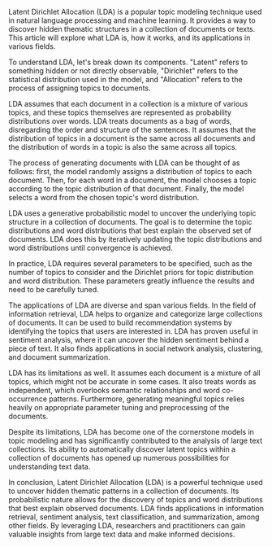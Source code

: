 Latent Dirichlet Allocation (LDA) is a popular topic modeling technique used in natural language processing and machine learning. It provides a way to discover hidden thematic structures in a collection of documents or texts. This article will explore what LDA is, how it works, and its applications in various fields.

To understand LDA, let's break down its components. "Latent" refers to something hidden or not directly observable, "Dirichlet" refers to the statistical distribution used in the model, and "Allocation" refers to the process of assigning topics to documents.

LDA assumes that each document in a collection is a mixture of various topics, and these topics themselves are represented as probability distributions over words. LDA treats documents as a bag of words, disregarding the order and structure of the sentences. It assumes that the distribution of topics in a document is the same across all documents and the distribution of words in a topic is also the same across all topics.

The process of generating documents with LDA can be thought of as follows: first, the model randomly assigns a distribution of topics to each document. Then, for each word in a document, the model chooses a topic according to the topic distribution of that document. Finally, the model selects a word from the chosen topic's word distribution.

LDA uses a generative probabilistic model to uncover the underlying topic structure in a collection of documents. The goal is to determine the topic distributions and word distributions that best explain the observed set of documents. LDA does this by iteratively updating the topic distributions and word distributions until convergence is achieved.

In practice, LDA requires several parameters to be specified, such as the number of topics to consider and the Dirichlet priors for topic distribution and word distribution. These parameters greatly influence the results and need to be carefully tuned.

The applications of LDA are diverse and span various fields. In the field of information retrieval, LDA helps to organize and categorize large collections of documents. It can be used to build recommendation systems by identifying the topics that users are interested in. LDA has proven useful in sentiment analysis, where it can uncover the hidden sentiment behind a piece of text. It also finds applications in social network analysis, clustering, and document summarization.

LDA has its limitations as well. It assumes each document is a mixture of all topics, which might not be accurate in some cases. It also treats words as independent, which overlooks semantic relationships and word co-occurrence patterns. Furthermore, generating meaningful topics relies heavily on appropriate parameter tuning and preprocessing of the documents.

Despite its limitations, LDA has become one of the cornerstone models in topic modeling and has significantly contributed to the analysis of large text collections. Its ability to automatically discover latent topics within a collection of documents has opened up numerous possibilities for understanding text data.

In conclusion, Latent Dirichlet Allocation (LDA) is a powerful technique used to uncover hidden thematic patterns in a collection of documents. Its probabilistic nature allows for the discovery of topics and word distributions that best explain observed documents. LDA finds applications in information retrieval, sentiment analysis, text classification, and summarization, among other fields. By leveraging LDA, researchers and practitioners can gain valuable insights from large text data and make informed decisions.